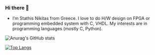 ### Hi there 👋

* I’m Stathis Nikitas from Greece. I love to do H/W design on FPGA or programming embedded system with C, VHDL.
My interests are in programming languages (mostly C, Python).


<!--- [![Anurag's GitHub stats](https://github-readme-stats.vercel.app/api?username=evstniki)](https://github.com/anuraghazra/github-readme-stats) ---->
![Anurag's GitHub stats](https://github-readme-stats.vercel.app/api?username=evstniki&show_icons=true&theme=radical)

[![Top Langs](https://github-readme-stats.vercel.app/api/top-langs/?username=evstniki)](https://github.com/anuraghazra/github-readme-stats)

<!--- - 👀 I’m interested in ...
- 🌱 I’m currently learning ...
- 💞️ I’m looking to collaborate on ...
- 📫 How to reach me ...


stathis-nikitas/stathis-nikitas is a ✨ special ✨ repository because its `README.md` (this file) appears on your GitHub profile.
You can click the Preview link to take a look at your changes.
--->







<!---

**evstniki/evstniki** is a ✨ _special_ ✨ repository because its `README.md` (this file) appears on your GitHub profile.

Here are some ideas to get you started:

- 🔭 I’m currently working on ...
- 🌱 I’m currently learning ...
- 👯 I’m looking to collaborate on ...
- 🤔 I’m looking for help with ...
- 💬 Ask me about ...
- 📫 How to reach me: ...
- 😄 Pronouns: ...
- ⚡ Fun fact: ...
-->
